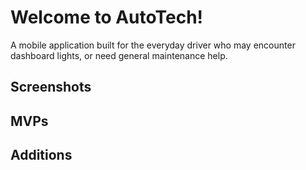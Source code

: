# Welcome to AutoTech!
A mobile application built for the everyday driver who may encounter dashboard lights, or need general maintenance help.

## Screenshots

## MVPs

## Additions